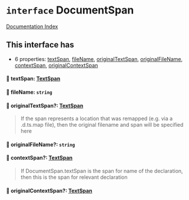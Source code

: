 # `interface` DocumentSpan

[Documentation Index](../README.md)

## This interface has

- 6 properties:
[textSpan](#-textspan-textspan),
[fileName](#-filename-string),
[originalTextSpan](#-originaltextspan-textspan),
[originalFileName](#-originalfilename-string),
[contextSpan](#-contextspan-textspan),
[originalContextSpan](#-originalcontextspan-textspan)


#### 📄 textSpan: [TextSpan](../interface.TextSpan/README.md)



#### 📄 fileName: `string`



#### 📄 originalTextSpan?: [TextSpan](../interface.TextSpan/README.md)

> If the span represents a location that was remapped (e.g. via a .d.ts.map file),
> then the original filename and span will be specified here



#### 📄 originalFileName?: `string`



#### 📄 contextSpan?: [TextSpan](../interface.TextSpan/README.md)

> If DocumentSpan.textSpan is the span for name of the declaration,
> then this is the span for relevant declaration



#### 📄 originalContextSpan?: [TextSpan](../interface.TextSpan/README.md)



